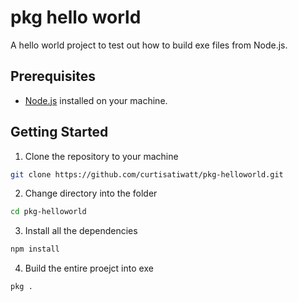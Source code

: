 # pkg hello world
A hello world project to test out how to build exe files from Node.js.
## Prerequisites

- [Node.js](https://nodejs.org/) installed on your machine.

## Getting Started
1. Clone the repository to your machine
```bash
git clone https://github.com/curtisatiwatt/pkg-helloworld.git
```
2. Change directory into the folder
```bash
cd pkg-helloworld
```
3. Install all the dependencies
```bash
npm install
```
4. Build the entire proejct into exe
```bash
pkg .
```
